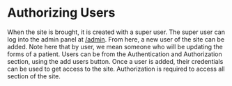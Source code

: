 # Authorizing Users

When the site is brought, it is created with a super user.  The super user can log into the admin panel at [/admin](/admin).  From here, a new user of the site can be added.  Note here that by user, we mean someone who will be updating the forms of a patient.  Users can be from the Authentication and Authorization section, using the add users button.  Once a user is added, their credentials can be used to get access to the site.  Authorization is required to access all section of the site.
